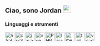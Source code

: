 ## Ciao, sono Jordan <img src="https://raw.githubusercontent.com/MartinHeinz/MartinHeinz/master/wave.gif" width="26px">

<!--
### :rocket: About me

Mi chiamo Jordan, ho 27 anni e vivo a Roma. Sono un appassionato di informatica. :v:
:computer: Conosco PHP e laravel, Javascript e vue.js e il linguaggio SQL per interagire con database MYSQL.
...
:book: Currenlty learning: Docker
:books: Nel tempo libero mi piace leggere e imparare nuove tecnologie. Stare al passo con le novità dei linguaggi...
:airplane: Amo viaggiare ...
-->

### Linguaggi e strumenti

<img align="left" alt="html5" width="30px" src="https://cdn.jsdelivr.net/gh/devicons/devicon/icons/html5/html5-original.svg" />
<img align="left" alt="css3" width="30px" src="https://cdn.jsdelivr.net/gh/devicons/devicon/icons/css3/css3-original.svg" />
<img align="left" alt="javascript" width="30px" src="https://cdn.jsdelivr.net/gh/devicons/devicon/icons/javascript/javascript-original.svg" />
<img align="left" alt="vue" width="30px" src="https://cdn.jsdelivr.net/gh/devicons/devicon/icons/vuejs/vuejs-original.svg" />
<img align="left" alt="PHP" width="30px" src="https://cdn.jsdelivr.net/gh/devicons/devicon/icons/php/php-original.svg" />
<img align="left" alt="laravel" width="30px" src="https://cdn.jsdelivr.net/gh/devicons/devicon/icons/laravel/laravel-plain.svg" />
<img align="left" alt="mysql" width="30px" src="https://cdn.jsdelivr.net/gh/devicons/devicon/icons/mysql/mysql-original.svg" />
<img align="left" alt="tailwindcss" width="30px" src="https://cdn.jsdelivr.net/gh/devicons/devicon/icons/tailwindcss/tailwindcss-plain.svg" />
<img align="left" alt="vscdode" width="30px" src="https://cdn.jsdelivr.net/gh/devicons/devicon/icons/vscode/vscode-original.svg" />

